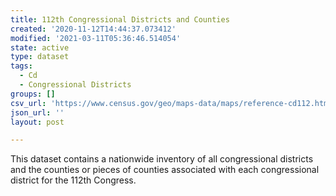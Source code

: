 ```yaml
---
title: 112th Congressional Districts and Counties
created: '2020-11-12T14:44:37.073412'
modified: '2021-03-11T05:36:46.514054'
state: active
type: dataset
tags:
  - Cd
  - Congressional Districts
groups: []
csv_url: 'https://www.census.gov/geo/maps-data/maps/reference-cd112.html'
json_url: ''
layout: post

---
```

This dataset contains a nationwide inventory of all congressional districts and the counties or pieces of counties associated with each congressional district for the 112th Congress.
